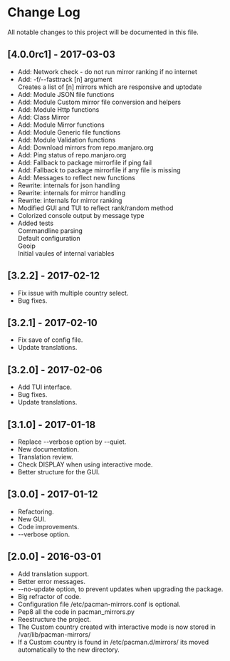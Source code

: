 # Change Log
All notable changes to this project will be documented in this file.

## [4.0.0rc1] - 2017-03-03
- Add: Network check - do not run mirror ranking if no internet
- Add: -f/--fasttrack [n] argument  
  Creates a list of [n] mirrors which are responsive and uptodate
- Add: Module JSON file functions
- Add: Module Custom mirror file conversion and helpers
- Add: Module Http functions
- Add: Class Mirror
- Add: Module Mirror functions
- Add: Module Generic file functions
- Add: Module Validation functions
- Add: Download mirrors from repo.manjaro.org
- Add: Ping status of repo.manjaro.org
- Add: Fallback to package mirrorfile if ping fail
- Add: Fallback to package mirrorfile if any file is missing
- Add: Messages to reflect new functions
- Rewrite: internals for json handling
- Rewrite: internals for mirror handling
- Rewrite: internals for mirror ranking
- Modified GUI and TUI to reflect rank/random method
- Colorized console output by message type
- Added tests  
  Commandline parsing  
  Default configuration  
  Geoip  
  Initial vaules of internal variables  

## [3.2.2] - 2017-02-12
- Fix issue with multiple country select.
- Bug fixes.

## [3.2.1] - 2017-02-10
- Fix save of config file.
- Update translations.

## [3.2.0] - 2017-02-06
- Add TUI interface.
- Bug fixes.
- Update translations.

## [3.1.0] - 2017-01-18
- Replace --verbose option by --quiet.
- New documentation.
- Translation review.
- Check DISPLAY when using interactive mode.
- Better structure for the GUI.

## [3.0.0] - 2017-01-12
- Refactoring.
- New GUI.
- Code improvements.
- --verbose option.

## [2.0.0] - 2016-03-01
- Add translation support.
- Better error messages.
- --no-update option, to prevent updates when upgrading the package.
- Big refractor of code.
- Configuration file /etc/pacman-mirrors.conf is optional.
- Pep8 all the code in pacman_mirrors.py
- Reestructure the project.
- The Custom country created with interactive mode is now stored in /var/lib/pacman-mirrors/
- If a Custom country is found in /etc/pacman.d/mirrors/ its moved automatically to the new directory.
